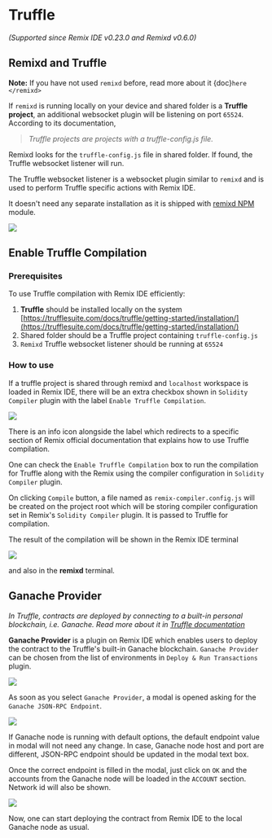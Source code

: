 # Truffle

_(Supported since Remix IDE v0.23.0 and Remixd v0.6.0)_

## Remixd and Truffle

**Note:** If you have not used `remixd` before, read more about it {doc}`here </remixd>`

If `remixd` is running locally on your device and shared folder is a **Truffle project**, an additional websocket plugin will be listening on port `65524`. According to its documentation,

> _Truffle projects are projects with a truffle-config.js file._

Remixd looks for the `truffle-config.js` file in shared folder. If found, the Truffle websocket listener will run.

The Truffle websocket listener is a websocket plugin similar to `remixd` and is used to perform Truffle specific actions with Remix IDE.

It doesn't need any separate installation as it is shipped with [remixd NPM](https://www.npmjs.com/package/@remix-project/remixd) module.

![](images/a-truffle-remixd.png)

## Enable Truffle Compilation

### Prerequisites

To use Truffle compilation with Remix IDE efficiently:

1. **Truffle** should be installed locally on the system [https://trufflesuite.com/docs/truffle/getting-started/installation/](https://trufflesuite.com/docs/truffle/getting-started/installation/)
2. Shared folder should be a Truffle project containing `truffle-config.js`
3. `Remixd` Truffle websocket listener should be running at `65524`

### How to use

If a truffle project is shared through remixd and `localhost` workspace is loaded in Remix IDE, there will be an extra checkbox shown in `Solidity Compiler` plugin with the label `Enable Truffle Compilation`.

![](images/a-truffle-compilation.png)

There is an info icon alongside the label which redirects to a specific section of Remix official documentation that explains how to use Truffle compilation.

One can check the `Enable Truffle Compilation` box to run the compilation for Truffle along with the Remix using the compiler configuration in `Solidity Compiler` plugin.

On clicking `Compile` button, a file named as `remix-compiler.config.js` will be created on the project root which will be storing compiler configuration set in Remix's `Solidity Compiler` plugin. It is passed to Truffle for compilation.

The result of the compilation will be shown in the Remix IDE terminal

![](images/a-truffle-compilation-success.png)

and also in the **remixd** terminal.

## Ganache Provider

_In Truffle, contracts are deployed by connecting to a built-in personal blockchain, i.e. Ganache. Read more about it in [Truffle documentation](https://trufflesuite.com/docs/truffle/quickstart/#migrating-with-truffle-develop)_

**Ganache Provider** is a plugin on Remix IDE which enables users to deploy the contract to the Truffle's built-in Ganache blockchain. `Ganache Provider` can be chosen from the list of environments in `Deploy & Run Transactions` plugin.

![](images/a-truffle-provider.png)

As soon as you select `Ganache Provider`, a modal is opened asking for the `Ganache JSON-RPC Endpoint`.

![](images/a-truffle-provider-modal.png)

If Ganache node is running with default options, the default endpoint value in modal will not need any change. In case, Ganache node host and port are different, JSON-RPC endpoint should be updated in the modal text box.

Once the correct endpoint is filled in the modal, just click on `OK` and the accounts from the Ganache node will be loaded in the `ACCOUNT` section. Network id will also be shown.

![](images/a-truffle-provider-connected.png)

Now, one can start deploying the contract from Remix IDE to the local Ganache node as usual.
